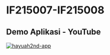 # IF215007-IF215008

## Demo Aplikasi - YouTube
[![hayuah2nd-app](https://img.youtube.com/vi/pGjtjandYUw/0.jpg)](https://www.youtube.com/watch?v=pGjtjandYUw)
